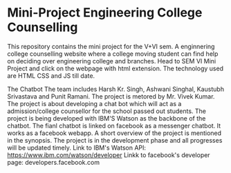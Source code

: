 # Mini-Project Engineering College Counselling 
This repository contains the mini project for the V+VI sem. 
A enginnering college counselling website where a college moving student can find help on deciding over engineering college and branches.
Head to SEM VI Mini Project and click on the webpage with html extension. The technology used are HTML CSS and JS till date.



The Chatbot
The team includes Harsh Kr. Singh, Ashwani Singhal, Kaustubh Srivastava
and Punit Ramani. The project is metored by Mr. Vivek Kumar.
The project is about developing a chat bot which will act as a admission/college counsellor for the school passed out students.
The project is being developed with IBM'S Watson as the backbone of the chatbot. The fianl chatbot is linked on facebook as a messenger chatbot.
It works as a facebook webapp.
A short overview of the project is mentioned in the synopsis. 
The project is in the development phase and all progresses will be updated timely.
Link to IBM's Watson API: https://www.ibm.com/watson/developer
Linkk to facebook's developer page: developers.facebook.com

